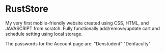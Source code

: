 # RustStore
My very first mobile-friendly website created using CSS, HTML, and JAVASCRIPT from scratch. Fully functionally add/remove/update cart and schedule setting using local storage.

The passwords for the Account page are:
"Denstudent"
"Denfaculty"
